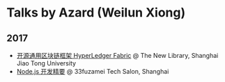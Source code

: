 # Talks by Azard (Weilun Xiong)

## 2017
* [开源通用区块链框架 HyperLedger Fabric](./201709_HyperLedger.pdf) @ The New Library, Shanghai Jiao Tong University
* [Node.js 开发精要](./201709_Nodejs_essentials.pdf) @ 33fuzamei Tech Salon, Shanghai
